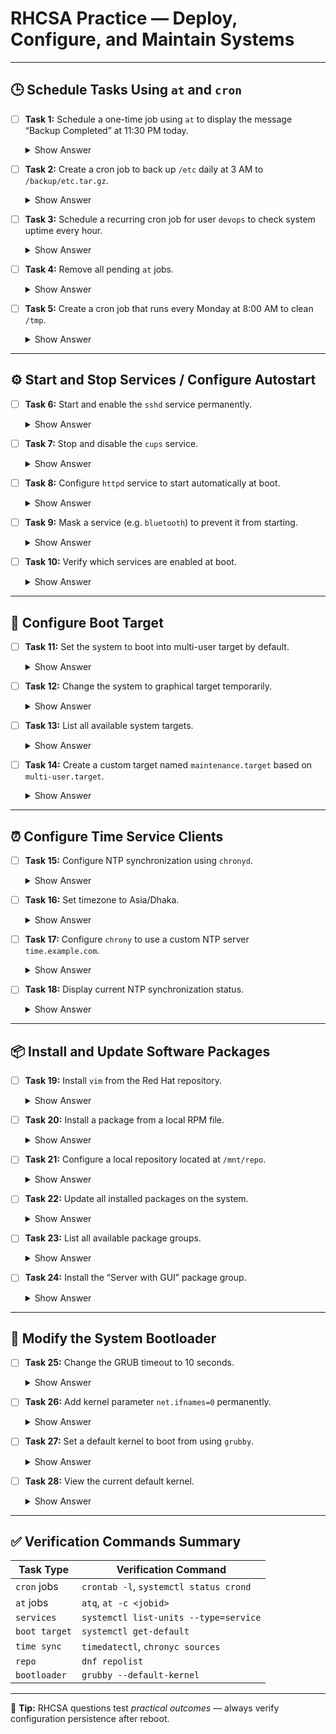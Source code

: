 # RHCSA Practice — Deploy, Configure, and Maintain Systems

---

## 🕒 Schedule Tasks Using `at` and `cron`

* [ ] **Task 1:** Schedule a one-time job using `at` to display the message “Backup Completed” at 11:30 PM today.

  <details>
  <summary>Show Answer</summary>

  ```bash
  at 23:30
  at> echo "Backup Completed" >> /root/backup.log
  at> <Ctrl+D>
  ```

  Verify with:

  ```bash
  atq
  ```

  </details>

* [ ] **Task 2:** Create a cron job to back up `/etc` daily at 3 AM to `/backup/etc.tar.gz`.

  <details>
  <summary>Show Answer</summary>

  ```bash
  mkdir -p /backup
  crontab -e
  # Add:
  0 3 * * * tar -czf /backup/etc.tar.gz /etc
  ```

  </details>

* [ ] **Task 3:** Schedule a recurring cron job for user `devops` to check system uptime every hour.

  <details>
  <summary>Show Answer</summary>

  ```bash
  su - devops -c 'crontab -e'
  # Add:
  0 * * * * uptime >> /home/devops/uptime.log
  ```

  </details>

* [ ] **Task 4:** Remove all pending `at` jobs.

  <details>
  <summary>Show Answer</summary>

  ```bash
  atrm $(atq | awk '{print $1}')
  ```

  </details>

* [ ] **Task 5:** Create a cron job that runs every Monday at 8:00 AM to clean `/tmp`.

  <details>
  <summary>Show Answer</summary>

  ```bash
  crontab -e
  # Add:
  0 8 * * 1 rm -rf /tmp/*
  ```

  </details>

---

## ⚙️ Start and Stop Services / Configure Autostart

* [ ] **Task 6:** Start and enable the `sshd` service permanently.

  <details>
  <summary>Show Answer</summary>

  ```bash
  systemctl start sshd
  systemctl enable sshd
  ```

  </details>

* [ ] **Task 7:** Stop and disable the `cups` service.

  <details>
  <summary>Show Answer</summary>

  ```bash
  systemctl stop cups
  systemctl disable cups
  ```

  </details>

* [ ] **Task 8:** Configure `httpd` service to start automatically at boot.

  <details>
  <summary>Show Answer</summary>

  ```bash
  systemctl enable httpd
  ```

  </details>

* [ ] **Task 9:** Mask a service (e.g. `bluetooth`) to prevent it from starting.

  <details>
  <summary>Show Answer</summary>

  ```bash
  systemctl mask bluetooth
  ```

  </details>

* [ ] **Task 10:** Verify which services are enabled at boot.

  <details>
  <summary>Show Answer</summary>

  ```bash
  systemctl list-unit-files --type=service | grep enabled
  ```

  </details>

---

## 🧭 Configure Boot Target

* [ ] **Task 11:** Set the system to boot into multi-user target by default.

  <details>
  <summary>Show Answer</summary>

  ```bash
  systemctl set-default multi-user.target
  ```

  </details>

* [ ] **Task 12:** Change the system to graphical target temporarily.

  <details>
  <summary>Show Answer</summary>

  ```bash
  systemctl isolate graphical.target
  ```

  </details>

* [ ] **Task 13:** List all available system targets.

  <details>
  <summary>Show Answer</summary>

  ```bash
  systemctl list-units --type=target
  ```

  </details>

* [ ] **Task 14:** Create a custom target named `maintenance.target` based on `multi-user.target`.

  <details>
  <summary>Show Answer</summary>

  ```bash
  cp /usr/lib/systemd/system/multi-user.target /etc/systemd/system/maintenance.target
  systemctl daemon-reload
  ```

  </details>

---

## ⏰ Configure Time Service Clients

* [ ] **Task 15:** Configure NTP synchronization using `chronyd`.

  <details>
  <summary>Show Answer</summary>

  ```bash
  systemctl enable --now chronyd
  timedatectl set-ntp true
  ```

  </details>

* [ ] **Task 16:** Set timezone to Asia/Dhaka.

  <details>
  <summary>Show Answer</summary>

  ```bash
  timedatectl set-timezone Asia/Dhaka
  ```

  </details>

* [ ] **Task 17:** Configure `chrony` to use a custom NTP server `time.example.com`.

  <details>
  <summary>Show Answer</summary>

  ```bash
  echo 'server time.example.com iburst' >> /etc/chrony.conf
  systemctl restart chronyd
  ```

  </details>

* [ ] **Task 18:** Display current NTP synchronization status.

  <details>
  <summary>Show Answer</summary>

  ```bash
  chronyc tracking
  ```

  </details>

---

## 📦 Install and Update Software Packages

* [ ] **Task 19:** Install `vim` from the Red Hat repository.

  <details>
  <summary>Show Answer</summary>

  ```bash
  dnf install vim -y
  ```

  </details>

* [ ] **Task 20:** Install a package from a local RPM file.

  <details>
  <summary>Show Answer</summary>

  ```bash
  dnf localinstall /tmp/httpd.rpm -y
  ```

  </details>

* [ ] **Task 21:** Configure a local repository located at `/mnt/repo`.

  <details>
  <summary>Show Answer</summary>

  ```bash
  cat > /etc/yum.repos.d/local.repo <<EOF
  [localrepo]
  name=Local Repository
  baseurl=file:///mnt/repo
  enabled=1
  gpgcheck=0
  EOF
  ```

  </details>

* [ ] **Task 22:** Update all installed packages on the system.

  <details>
  <summary>Show Answer</summary>

  ```bash
  dnf update -y
  ```

  </details>

* [ ] **Task 23:** List all available package groups.

  <details>
  <summary>Show Answer</summary>

  ```bash
  dnf group list
  ```

  </details>

* [ ] **Task 24:** Install the “Server with GUI” package group.

  <details>
  <summary>Show Answer</summary>

  ```bash
  dnf groupinstall "Server with GUI" -y
  ```

  </details>

---

## 🧰 Modify the System Bootloader

* [ ] **Task 25:** Change the GRUB timeout to 10 seconds.

  <details>
  <summary>Show Answer</summary>

  ```bash
  vi /etc/default/grub
  GRUB_TIMEOUT=10
  grub2-mkconfig -o /boot/grub2/grub.cfg
  ```

  </details>

* [ ] **Task 26:** Add kernel parameter `net.ifnames=0` permanently.

  <details>
  <summary>Show Answer</summary>

  ```bash
  vi /etc/default/grub
  GRUB_CMDLINE_LINUX="... net.ifnames=0"
  grub2-mkconfig -o /boot/grub2/grub.cfg
  reboot
  ```

  </details>

* [ ] **Task 27:** Set a default kernel to boot from using `grubby`.

  <details>
  <summary>Show Answer</summary>

  ```bash
  grubby --set-default /boot/vmlinuz-<kernel-version>
  ```

  </details>

* [ ] **Task 28:** View the current default kernel.

  <details>
  <summary>Show Answer</summary>

  ```bash
  grubby --default-kernel
  ```

  </details>

---

## ✅ Verification Commands Summary

| Task Type     | Verification Command                   |
| ------------- | -------------------------------------- |
| `cron` jobs   | `crontab -l`, `systemctl status crond` |
| `at` jobs     | `atq`, `at -c <jobid>`                 |
| `services`    | `systemctl list-units --type=service`  |
| `boot target` | `systemctl get-default`                |
| `time sync`   | `timedatectl`, `chronyc sources`       |
| `repo`        | `dnf repolist`                         |
| `bootloader`  | `grubby --default-kernel`              |

---

🧩 **Tip:** RHCSA questions test *practical outcomes* — always verify configuration persistence after reboot.

